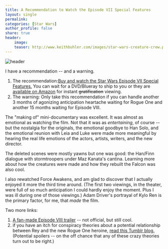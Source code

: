```yaml
---
title: A Recommendation to Watch the Episode VII Special Features
layout: single
permalink:
categories: [Star Wars]
author_profile: false
share: true
header: 
    image: 
    teaser: http://www.keithbuhler.com/images/star-wars-creature-crew.png
---
```


![header](http://www.keithbuhler.com/images/star-wars-creature-crew.png)

I have a recommendation -- and a warning. 

1. The recommendation:[Buy and watch the Star Wars Episode VII Special Features.](http://amzn.to/2cLYldp) You can wait for a DVD/Blueray to ship to you or they are [available on Amazon](http://amzn.to/2cLYldp) for instant ~~gratification~~ viewing. 
2. The warning: Only take this recommendation if you can handle another 3 months of agonizing anticipation heartache waiting for Rogue One and another 15 months waiting for Episode VIII. 


The "making of" mini-documentary was excellent. It was almost as emotional as watching the film. Not that it was as *entertaining*, of course -- but the nostalgia for the originals, the emotional goodbye to Han Solo, and the emotional reunion with Leia and Luke were made more meaningful by hearing the real life emotions of the actors, artists, writers, and the new director. 

The deleted scenes were mostly yawns but one was good: the Han/Finn dialogue with stormtroopers under Maz Kanata's cantina. Learning more about how the creatures were made and how they rebuilt the Falcon was also cool. 

I also rewatched Force Awakens, and am glad to discover that I actually enjoyed it more the third time around. (The first two viewings, in the theater, were full of so much anticipation I could hardly enjoy the moment. Plus I was ill during one of those viewings.) Adam Driver's portrayal of Kylo Ren is the primary factor, for me, that *made* the film. 

Two more links: 
1. [A fan-made Episode VIII trailer](https://www.youtube.com/watch?v=lkSeoVwmS9A) -- not official, but still cool.
2.  if you have an itch for conspiracy theories about a potential relationship between Rey and the new Rogue One heroine, [read this Tumblr blog.](http://teamreyskywalker.tumblr.com/post/136162964468/the-revised-case-for-rey-skywalker) (Potential spoilers -- on the off chance that any of these crazy theories turn out to be right.)